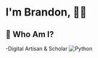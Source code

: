 <h1> I'm Brandon, <span title="Hello World!" > &#128075;&#127760; </span> </h1>



## :book: Who Am I? 
-Digital Artisan & Scholar 
![Python](https://img.shields.io/badge/-Python-000?&logo=Python)




<!--
**JengaLabs/JengaLabs** is a ✨ _special_ ✨ repository because its `README.md` (this file) appears on your GitHub profile.

Here are some ideas to get you started:

- 🔭 I’m currently working on ...
- 🌱 I’m currently learning ...
- 👯 I’m looking to collaborate on ...
- 🤔 I’m looking for help with ...
- 💬 Ask me about ...
- 📫 How to reach me: ...
- 😄 Pronouns: ...
- ⚡ Fun fact: ...
-->
